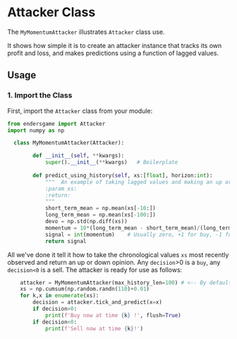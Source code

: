 # Attacker Class

The `MyMomentumAttacker` illustrates `Attacker` class use. 

It shows how simple it is to create an attacker instance that tracks its own profit and loss, and makes
predictions using a function of lagged values. 

## Usage

### 1. **Import the Class**

First, import the `Attacker` class from your module:

```python
from endersgame import Attacker
import numpy as np 

  class MyMomentumAttacker(Attacker):

        def __init__(self, **kwargs):
            super().__init__(**kwargs)   # Boilerplate
            
        def predict_using_history(self, xs:[float], horizon:int):
            """  An example of taking lagged values and making an up or down decision
            :param xs:
            :return:
            """
            short_term_mean = np.mean(xs[-10:])
            long_term_mean = np.mean(xs[-100:])
            devo = np.std(np.diff(xs))
            momentum = 10*(long_term_mean - short_term_mean)/(long_term_mean*devo)
            signal = int(momentum)    # Usually zero, +1 for buy, -1 for sell
            return signal
```
All we've done it tell it how to take the chronological values `xs` most recently observed and
return an up or down opinion. Any `decision`>0 is a `buy`, any `decision<0` is a sell. The attacker is 
ready for use as follows: 

```python
    attacker = MyMomentumAttacker(max_history_len=100) # <-- By default no predictions will occur until the buffer is full
    xs = np.cumsum(np.random.randn(110)+0.01)
    for k,x in enumerate(xs):
        decision = attacker.tick_and_predict(x=x)
        if decision>0:
            print(f'Buy now at time {k} !', flush=True)
        if decision<0:
            print(f'Sell now at time {k}!')

```

